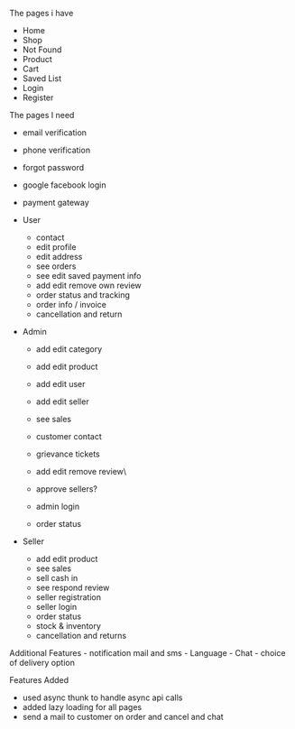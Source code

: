 The pages i have
 - Home 
 - Shop 
 - Not Found
 - Product
 - Cart
 - Saved List
 - Login
 - Register


The pages I need

- email verification
- phone verification
- forgot password
- google facebook login
- payment gateway

- User
    - contact
    - edit profile
    - edit address
    - see orders
    - see edit saved payment info 
    - add edit remove own review
    - order status and tracking
    - order info / invoice
    - cancellation and return

- Admin
    - add edit category
    - add edit product
    - add edit user
    - add edit seller
    - see sales
    - customer contact
    - grievance tickets
    - add edit remove review\
    
    - approve sellers?
    - admin login
    - order status

- Seller
    - add edit product
    - see sales
    - sell cash in
    - see respond review
    - seller registration
    - seller login
    - order status
    - stock & inventory
    - cancellation and returns

Additional Features
    - notification mail and sms
    - Language
    - Chat
    - choice of delivery option


Features Added

- used async thunk to handle async api calls
- added lazy loading for all pages
- send a mail to customer on order and cancel and chat